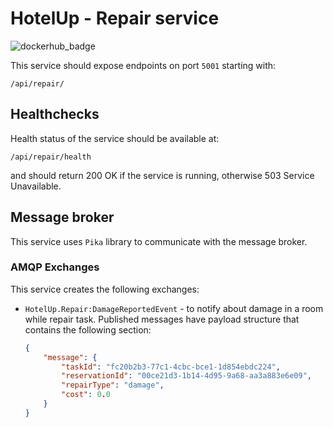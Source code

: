 # HotelUp - Repair service
![dockerhub_badge](https://github.com/Wiaz24/HotelUp.Repair/actions/workflows/dockerhub.yml/badge.svg)

This service should expose endpoints on port `5001` starting with:
```http
/api/repair/
```

## Healthchecks
Health status of the service should be available at:
```http
/api/repair/health
```
and should return 200 OK if the service is running, otherwise 503 Service Unavailable.

## Message broker
This service uses `Pika` library to communicate with the message broker.

### AMQP Exchanges
This service creates the following exchanges:
- `HotelUp.Repair:DamageReportedEvent` - to notify about damage in a room while repair task. Published messages have
    payload structure that contains the following section:
    ```json
    {
        "message": {
            "taskId": "fc20b2b3-77c1-4cbc-bce1-1d854ebdc224",
            "reservationId": "00ce21d3-1b14-4d95-9a68-aa3a883e6e09",
            "repairType": "damage",
            "cost": 0.0
        }
    }
    ```